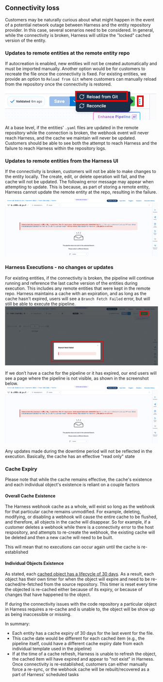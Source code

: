 ## Connectivity loss
Customers may be naturally curious about what might happen in the event of a potential network outage between Harness and the entity repository provider.  In this case, several scenarios need to be considered.  In general, while the connectivity is broken, Harness will utilize the "locked" cached version of the entity.

### Updates to remote entities at the remote entity repo
If autocreation is enabled, new entities will not be created automatically and must be imported manually.  Another option would be for customers to recreate the file once the connectivity is fixed. For existing entities, we provide an option to `Reload from Git` where customers can manually reload from the repository once the connectivity is restored.

![](./static/entitycache-reloadfromgit.png)

At a base level, if the entities' `.yaml` files are updated in the remote repository while the connection is broken, the webhook event will never reach Harness, and the cache we maintain will never be updated. Customers should be able to see both the attempt to reach Harness and the failure to reach Harness within the repository logs.

### Updates to remote entities from the Harness UI
If the connectivity is broken, customers will not be able to make changes to the entity locally.  The create, edit, or delete operation will fail, and the cache will not be updated.  The following error message may appear when attempting to update.  This is because, as part of storing a remote entity, Harness cannot update the remote entity at the repo, resulting in the failure.

![](./static/entitycache-brokenconnection.png)

### Harness Executions - no changes or updates
For existing entities, if the connectivity is broken, the pipeline will continue running and reference the last cache version of the entities during execution. This includes any remote entities that were kept in the remote repo.  Harness maintains a cache with an expiration, and as long as the cache hasn't expired, users will see a `Branch Fetch Failed` error, but will still be able to execute the pipeline.
![](./static/entitycache-brokenconnectrun.png)

If we don’t have a cache for the pipeline or it has expired, our end users will see a page where the pipeline is not visible, as shown in the screenshot below. 
![](./static/entitycache-brokenconnection.png)

Any updates made during the downtime period will not be reflected in the execution.  Basically, the cache has an effective "read only" state

### Cache Expiry
Please note that while the cache remains effective, the cache's existence and each individual object's existence is reliant on a couple factors

#### Overall Cache Existence
The Harness webhook cache as a whole, will exist so long as the webhook for that particular cache remains unmodified.  For example, deleting, modifying, or disabling a webhook will cause the entire cache to be flushed, and therefore, all objects in the cache will disappear.   So for example, if a customer deletes a webhook while there is a connectivity error to the host respository, and attempts to re-create the webhook, the existing cache will be deleted and then a new cache will need to be built.

This will mean that no executions can occur again until the cache is re-established

#### Individual Objects Existence
As stated, each [cached object has a lifecycle of 30 days](https://developer.harness.io/docs/platform/git-experience/harness-git-cache/#entity-cache-life-cycle).  As a result, each object has their own timer for when the object will expire and need to be re-cached/re-fetched from the source repository.  This timer is reset every time the objected is re-cached either because of its expiry, or because of changes that have happened to the object.  

If during the connectivity issues with the code repository a particular object in Harness requires a re-cache and is unable to, the object will be show up as being inaccessible or missing.

In summary:
- Each entity has a cache expiry of 30 days for the last event for the file.
- This cache date would be different for each cached item (e.g., the pipeline itself, could have a different cache expiry date from each individual template used in the pipeline)
- If at the time of a cache refresh, Harness is unable to refresh the object, the cached item will have expired and appear to "not exist" in Harness.  Once connectivity is re-established, customers can either manually force a re-sync, or the webhook cache will be rebuilt/recovered as a part of Harness' scheduled tasks

